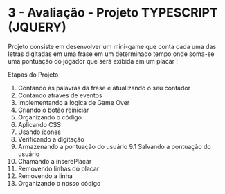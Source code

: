 # 3 - Avaliação - Projeto TYPESCRIPT (JQUERY)




Projeto consiste em desenvolver um mini-game que conta cada uma das letras digitadas em uma frase em um determinado tempo
onde soma-se uma pontuação do jogador que será exibida em um placar !


Etapas do Projeto

1. Contando as palavras da frase e atualizando o seu contador
2. Contando através de eventos
3. Implementando a lógica de Game Over
4. Criando o botão reiniciar
5. Organizando o código
6. Aplicando CSS
7. Usando ícones
8. Verificando a digitação
9. Armazenando a pontuação do usuário
9.1 Salvando a pontuação do usuário
10. Chamando a inserePlacar
11. Removendo linhas do placar
12. Removendo a linha
13. Organizando o nosso código

